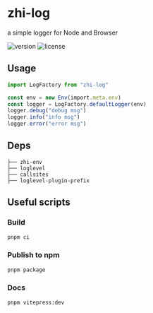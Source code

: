 # zhi-log

a simple logger for Node and Browser

![version](https://img.shields.io/github/release/terwer/zhi-log.svg?style=flat-square)
![license](https://img.shields.io/badge/license-GPL-blue.svg?style=popout-square)

## Usage

```ts
import LogFactory from "zhi-log"

const env = new Env(import.meta.env)
const logger = LogFactory.defaultLogger(env)
logger.debug("debug msg")
logger.info("info msg")
logger.error("error msg")
```

## Deps

```
├── zhi-env
├── loglevel
├── callsites
├── loglevel-plugin-prefix
```

## Useful scripts

### Build

```bash
pnpm ci
```

### Publish to npm

```bash
pnpm package
```

### Docs

```bash
pnpm vitepress:dev
```
